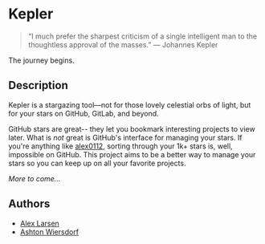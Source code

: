  # Kepler

> “I much prefer the sharpest criticism of a single intelligent man to the thoughtless approval of the masses.”
> ― Johannes Kepler 

The journey begins.

## Description

Kepler is a stargazing tool—not for those lovely celestial orbs of light, but for your stars on GitHub, GitLab, and beyond.

GitHub stars are great-- they let you bookmark interesting projects to view later. What is *not* great is GitHub's interface for managing your stars. If you're anything like [alex0112](https://github.com/alex0112), sorting through your 1k+ stars is, well, impossible on GitHub. This project aims to be a better way to manage your stars so you can keep up on all your favorite projects.

*More to come...*

## Authors

 - [Alex Larsen](https://github.com/alex0112)
 - [Ashton Wiersdorf](https://github.com/ashton314)
